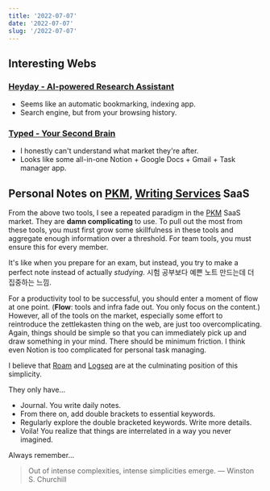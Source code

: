 ```yaml
---
title: '2022-07-07'
date: '2022-07-07'
slug: '/2022-07-07'
---
```


## Interesting Webs

### [Heyday - AI-powered Research Assistant](https://heyday.xyz/)
- Seems like an automatic bookmarking, indexing app.
- Search engine, but from your browsing history.

### [Typed - Your Second Brain](https://typed.do/features)
- I honestly can't understand what market they're after.
- Looks like some all-in-one Notion + Google Docs + Gmail + Task manager app.

## Personal Notes on [PKM](../Interests/PKM.md), [Writing Services](../Interests/Writing%20Services.md) SaaS

From the above two tools, I see a repeated paradigm in the [PKM](../Interests/PKM.md) SaaS market.
They are **damn complicating** to use.
To pull out the most from these tools, you must first grow some skillfulness in these tools and aggregate enough information over a threshold.
For team tools, you must ensure this for every member.

It's like when you prepare for an exam, but instead, you try to make a perfect note instead of actually *studying*. 시험 공부보다 예쁜 노트 만드는데 더 집중하는 느낌.

For a productivity tool to be successful, you should enter a moment of flow at one point.
(**Flow**: tools and infra fade out. You only focus on the content.)
However, all of the tools on the market, especially some effort to reintroduce the zettlekasten thing on the web, are just too overcomplicating.
Again, things should be simple so that you can immediately pick up and draw something in your mind.
There should be minimum friction.
I think even Notion is too complicated for personal task managing.

I believe that [Roam](https://roamresearch.com/) and [Logseq](https://logseq.com/) are at the culminating position of this simplicity.

They only have...
- Journal. You write daily notes.
- From there on, add double brackets to essential keywords.
- Regularly explore the double bracketed keywords. Write more details.
- Voila! You realize that things are interrelated in a way you never imagined.

Always remember...

> Out of intense complexities, intense simplicities emerge. — Winston S. Churchill